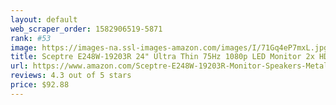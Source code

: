 ```yaml
---
layout: default 
﻿web_scraper_order: 1582906519-5871
rank: #53
image: https://images-na.ssl-images-amazon.com/images/I/71Gq4eP7mxL.jpg
title: Sceptre E248W-19203R 24" Ultra Thin 75Hz 1080p LED Monitor 2x HDMI VGA Build-in…
url: https://www.amazon.com/Sceptre-E248W-19203R-Monitor-Speakers-Metallic/dp/B0773ZY26F/ref=zg_mw_pc_53?_encoding=UTF8&psc=1&refRID=EM7YADC22S0GE9S6JC4D
reviews: 4.3 out of 5 stars
price: $92.88 
---
```

